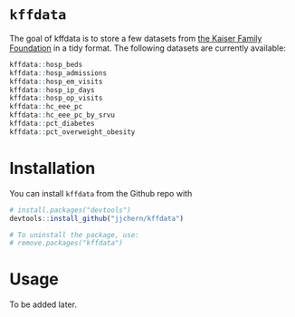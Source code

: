 
<!-- README.md is generated from README.Rmd. Please edit that file -->
`kffdata`
=========

The goal of kffdata is to store a few datasets from [the Kaiser Family Foundation](https://www.kff.org/statedata/) in a tidy format. The following datasets are currently available:

``` r
kffdata::hosp_beds
kffdata::hosp_admissions
kffdata::hosp_em_visits
kffdata::hosp_ip_days
kffdata::hosp_op_visits
kffdata::hc_eee_pc
kffdata::hc_eee_pc_by_srvu
kffdata::pct_diabetes
kffdata::pct_overweight_obesity
```

Installation
============

You can install `kffdata` from the Github repo with

``` r
# install.packages("devtools")
devtools::install_github("jjchern/kffdata")

# To uninstall the package, use:
# remove.packages("kffdata")
```

Usage
=====

To be added later.
